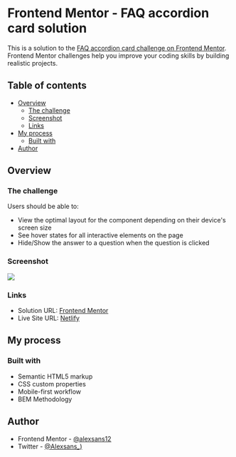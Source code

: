 # Frontend Mentor - FAQ accordion card solution

This is a solution to the [FAQ accordion card challenge on Frontend Mentor](https://www.frontendmentor.io/challenges/faq-accordion-card-XlyjD0Oam). Frontend Mentor challenges help you improve your coding skills by building realistic projects. 

## Table of contents

- [Overview](#overview)
  - [The challenge](#the-challenge)
  - [Screenshot](#screenshot)
  - [Links](#links)
- [My process](#my-process)
  - [Built with](#built-with)
- [Author](#author)

## Overview

### The challenge

Users should be able to:

- View the optimal layout for the component depending on their device's screen size
- See hover states for all interactive elements on the page
- Hide/Show the answer to a question when the question is clicked

### Screenshot

![](./screenshot.jpg)

### Links

- Solution URL: [Frontend Mentor](https://www.frontendmentor.io/solutions/faq-accordion-card-responsive-RBfunTZkp)
- Live Site URL: [Netlify](https://faq-card-component.netlify.app/)

## My process

### Built with

- Semantic HTML5 markup
- CSS custom properties
- Mobile-first workflow
- BEM Methodology

## Author

- Frontend Mentor - [@alexsans12](https://www.frontendmentor.io/profile/alexsans12)
- Twitter - [@Alexsans_)](https://www.twitter.com/Alexsans__)

